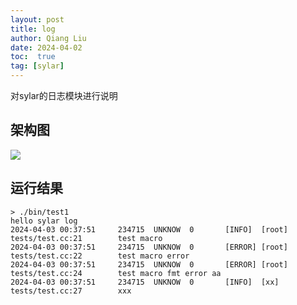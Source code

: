 ```yaml
---
layout: post
title: log
author: Qiang Liu
date: 2024-04-02
toc:  true
tag: [sylar]
---
```

对sylar的日志模块进行说明

## 架构图
<image src='/images/sylar/log.jpg' />


## 运行结果
```
> ./bin/test1
hello sylar log
2024-04-03 00:37:51     234715  UNKNOW  0       [INFO]  [root]  tests/test.cc:21        test macro
2024-04-03 00:37:51     234715  UNKNOW  0       [ERROR] [root]  tests/test.cc:22        test macro error
2024-04-03 00:37:51     234715  UNKNOW  0       [ERROR] [root]  tests/test.cc:24        test macro fmt error aa
2024-04-03 00:37:51     234715  UNKNOW  0       [INFO]  [xx]    tests/test.cc:27        xxx
```
